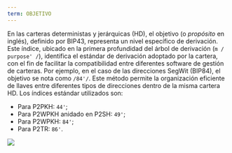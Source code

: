 ```yaml
---
term: OBJETIVO
---
```


En las carteras deterministas y jerárquicas (HD), el objetivo (o _propósito_ en inglés), definido por BIP43, representa un nivel específico de derivación. Este índice, ubicado en la primera profundidad del árbol de derivación (`m / purpose' /`), identifica el estándar de derivación adoptado por la cartera, con el fin de facilitar la compatibilidad entre diferentes software de gestión de carteras. Por ejemplo, en el caso de las direcciones SegWit (BIP84), el objetivo se nota como `/84'/`. Este método permite la organización eficiente de llaves entre diferentes tipos de direcciones dentro de la misma cartera HD. Los índices estándar utilizados son:
* Para P2PKH: `44'`;
* Para P2WPKH anidado en P2SH: `49'`;
* Para P2WPKH: `84'`;
* Para P2TR: `86'`.

![](../../dictionnaire/assets/20.png)